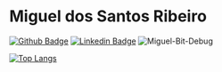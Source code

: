 # Miguel dos Santos Ribeiro


[![Github Badge](https://img.shields.io/badge/-Github-000?style=flat-square&logo=Github&logoColor=white&link=https://github.com/fagnerpsantos)](https://github.com/Miguel-Bit-Debug)
[![Linkedin Badge](https://img.shields.io/badge/-LinkedIn-blue?style=flat-square&logo=Linkedin&logoColor=white&link=https://www.linkedin.com/in/fagnerpsantos/)](https://www.linkedin.com/in/miguel-dos-santos-ribeiro-95738b181/)
![Miguel-Bit-Debug](https://github-readme-stats.vercel.app/api?username=Miguel-Bit-Debug&show_icons=true) 

[![Top Langs](https://github-readme-stats.vercel.app/api/top-langs/?username=Miguel-Bit-Debug&layout=compact)](https://github.com/Miguel-Bit-Debug/github-readme-stats)

